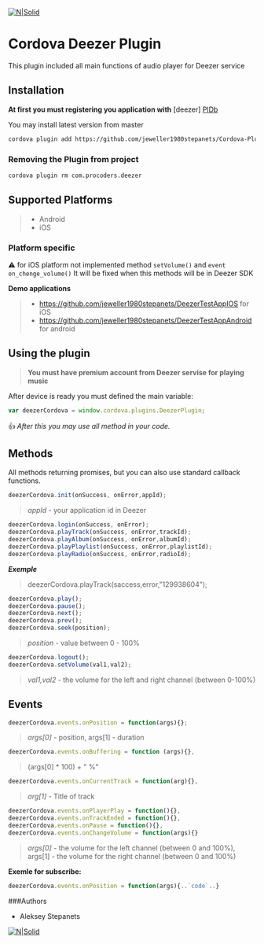 
[![N|Solid](http://procoders.tech/art/powered.png)](http://procoders.tech/)

# Cordova Deezer Plugin
This plugin included all main functions of audio player for Deezer service

## Installation
**At first you must registering you application with** [deezer] [PlDb]

You may install latest version from master
```sh
cordova plugin add https://github.com/jeweller1980stepanets/Cordova-Plugin-Deezer-IOS-ANDROID
```
### Removing the Plugin from project
```sh
cordova plugin rm com.procoders.deezer
```
## Supported Platforms
> - Android
> - iOS


### Platform specific
:warning: for iOS platform not implemented method `setVolume()` and `event on_chenge_volume()`
It will be fixed when this methods will be in Deezer SDK

**Demo applications**
> - https://github.com/jeweller1980stepanets/DeezerTestAppIOS for iOS
> - https://github.com/jeweller1980stepanets/DeezerTestAppAndroid for android

## Using the plugin
> **You must have premium account from Deezer servise for playing music**

After device is ready you must defined the main variable:
```javascript
var deezerCordova = window.cordova.plugins.DeezerPlugin;
```
:thumbsup: *After this you may use all method in your code.*

## Methods
All methods returning promises, but you can also use standard callback functions.

```javascript
deezerCordova.init(onSuccess, onError,appId);
```
> *appId* - your application id in Deezer

```javascript
deezerCordova.login(onSuccess, onError);
deezerCordova.playTrack(onSuccess, onError,trackId);
deezerCordova.playAlbum(onSuccess, onError,albumId);
deezerCordova.playPlaylist(onSuccess, onError,playlistId);
deezerCordova.playRadio(onSuccess, onError,radioId);
```
***Exemple***

> deezerCordova.playTrack(saccess,error,"129938604");

```javascript
deezerCordova.play();
deezerCordova.pause();
deezerCordova.next();
deezerCordova.prev();
deezerCordova.seek(position);
```
> *position* - value between 0 - 100%

```javascript
deezerCordova.logout();
deezerCordova.setVolume(val1,val2);
```
> *val1,val2* - the volume for the left and right channel (between 0-100%)


## Events
```javascript
deezerCordova.events.onPosition = function(args){};
```
> *args[0]* - position, args[1] - duration

```javascript
deezerCordova.events.onBuffering = function (args){},
```
> (args[0] * 100) + " %"

```javascript
deezerCordova.events.onCurrentTrack = function(arg){},
```
>*arg[1]* - Title of track

```javascript
deezerCordova.events.onPlayerPlay = function(){},
deezerCordova.events.onTrackEnded = function(){},
deezerCordova.events.onPause = function(){},
deezerCordova.events.onChangeVolume = function(args){}
```
> *args[0]* - the volume for the left channel (between 0 and 100%), args[1] -  the volume for the right channel (between 0 and 100%)


**Exemle for subscribe:**
```javascript
deezerCordova.events.onPosition = function(args){..`code`..}
```

###Authors
- Aleksey Stepanets

[PlDb]:<http://developers.deezer.com/sdk/ios>


[![N|Solid](http://procoders.tech/art/powered.png)](http://procoders.tech/)

